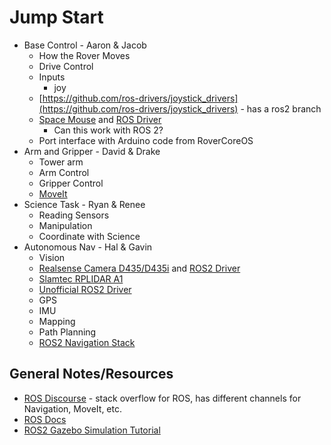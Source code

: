 # Jump Start

* Base Control - Aaron & Jacob
	* How the Rover Moves
	* Drive Control
	* Inputs
		* joy
    * [https://github.com/ros-drivers/joystick_drivers](https://github.com/ros-drivers/joystick_drivers) - has a ros2 branch
    * [Space Mouse](https://3dconnexion.com/us/product/spacemouse-compact/) and [ROS Driver](http://wiki.ros.org/spacenav_node)
      * Can this work with ROS 2?
  * Port interface with Arduino code from RoverCoreOS
* Arm and Gripper - David & Drake
	* Tower arm
	* Arm Control
	* Gripper Control
	* [MoveIt](https://moveit.ros.org/)
* Science Task - Ryan & Renee
	* Reading Sensors
	* Manipulation
	* Coordinate with Science
* Autonomous Nav - Hal & Gavin
	* Vision
	* [Realsense Camera D435/D435i](https://www.intelrealsense.com/depth-camera-d435i/) and [ROS2 Driver](https://github.com/intel/ros2_intel_realsense)
	* [Slamtec RPLIDAR A1](https://www.slamtec.com/en/Lidar/A1)
    * [Unofficial ROS2 Driver](https://github.com/allenh1/rplidar_ros)
	* GPS
	* IMU
	* Mapping
	* Path Planning
  * [ROS2 Navigation Stack](https://navigation.ros.org/)
  
## General Notes/Resources

* [ROS Discourse](https://discourse.ros.org/) - stack overflow for ROS, has different channels for Navigation, MoveIt, etc.
* [ROS Docs](https://index.ros.org/doc/ros2/)
* [ROS2 Gazebo Simulation Tutorial](http://gazebosim.org/tutorials?tut=ros2_installing)
